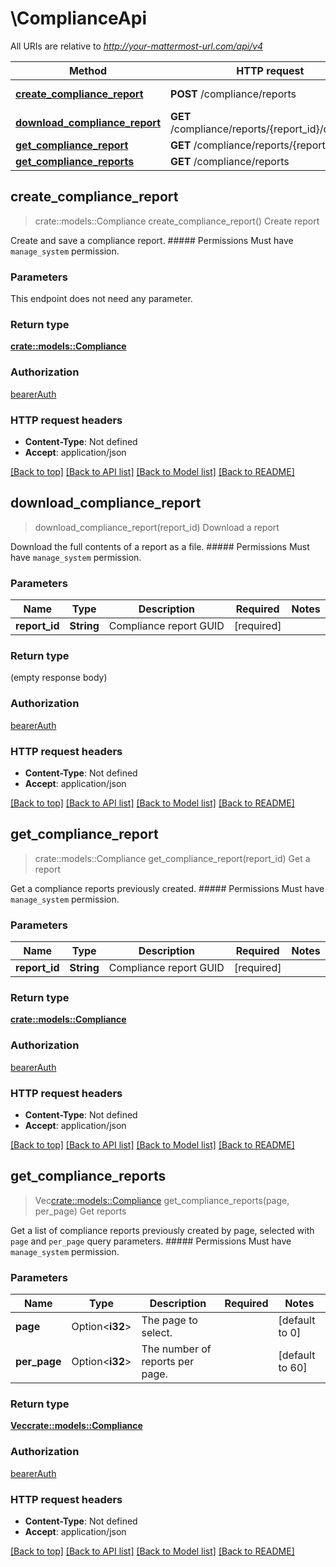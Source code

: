 # \ComplianceApi

All URIs are relative to *http://your-mattermost-url.com/api/v4*

Method | HTTP request | Description
------------- | ------------- | -------------
[**create_compliance_report**](ComplianceApi.md#create_compliance_report) | **POST** /compliance/reports | Create report
[**download_compliance_report**](ComplianceApi.md#download_compliance_report) | **GET** /compliance/reports/{report_id}/download | Download a report
[**get_compliance_report**](ComplianceApi.md#get_compliance_report) | **GET** /compliance/reports/{report_id} | Get a report
[**get_compliance_reports**](ComplianceApi.md#get_compliance_reports) | **GET** /compliance/reports | Get reports



## create_compliance_report

> crate::models::Compliance create_compliance_report()
Create report

Create and save a compliance report. ##### Permissions Must have `manage_system` permission. 

### Parameters

This endpoint does not need any parameter.

### Return type

[**crate::models::Compliance**](Compliance.md)

### Authorization

[bearerAuth](../README.md#bearerAuth)

### HTTP request headers

- **Content-Type**: Not defined
- **Accept**: application/json

[[Back to top]](#) [[Back to API list]](../README.md#documentation-for-api-endpoints) [[Back to Model list]](../README.md#documentation-for-models) [[Back to README]](../README.md)


## download_compliance_report

> download_compliance_report(report_id)
Download a report

Download the full contents of a report as a file. ##### Permissions Must have `manage_system` permission. 

### Parameters


Name | Type | Description  | Required | Notes
------------- | ------------- | ------------- | ------------- | -------------
**report_id** | **String** | Compliance report GUID | [required] |

### Return type

 (empty response body)

### Authorization

[bearerAuth](../README.md#bearerAuth)

### HTTP request headers

- **Content-Type**: Not defined
- **Accept**: application/json

[[Back to top]](#) [[Back to API list]](../README.md#documentation-for-api-endpoints) [[Back to Model list]](../README.md#documentation-for-models) [[Back to README]](../README.md)


## get_compliance_report

> crate::models::Compliance get_compliance_report(report_id)
Get a report

Get a compliance reports previously created. ##### Permissions Must have `manage_system` permission. 

### Parameters


Name | Type | Description  | Required | Notes
------------- | ------------- | ------------- | ------------- | -------------
**report_id** | **String** | Compliance report GUID | [required] |

### Return type

[**crate::models::Compliance**](Compliance.md)

### Authorization

[bearerAuth](../README.md#bearerAuth)

### HTTP request headers

- **Content-Type**: Not defined
- **Accept**: application/json

[[Back to top]](#) [[Back to API list]](../README.md#documentation-for-api-endpoints) [[Back to Model list]](../README.md#documentation-for-models) [[Back to README]](../README.md)


## get_compliance_reports

> Vec<crate::models::Compliance> get_compliance_reports(page, per_page)
Get reports

Get a list of compliance reports previously created by page, selected with `page` and `per_page` query parameters. ##### Permissions Must have `manage_system` permission. 

### Parameters


Name | Type | Description  | Required | Notes
------------- | ------------- | ------------- | ------------- | -------------
**page** | Option<**i32**> | The page to select. |  |[default to 0]
**per_page** | Option<**i32**> | The number of reports per page. |  |[default to 60]

### Return type

[**Vec<crate::models::Compliance>**](Compliance.md)

### Authorization

[bearerAuth](../README.md#bearerAuth)

### HTTP request headers

- **Content-Type**: Not defined
- **Accept**: application/json

[[Back to top]](#) [[Back to API list]](../README.md#documentation-for-api-endpoints) [[Back to Model list]](../README.md#documentation-for-models) [[Back to README]](../README.md)

